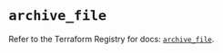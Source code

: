 # `archive_file`

Refer to the Terraform Registry for docs: [`archive_file`](https://registry.terraform.io/providers/hashicorp/archive/2.7.1/docs/resources/file).
